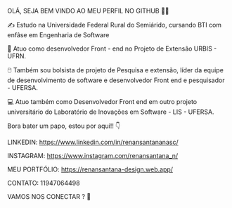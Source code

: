 OLÁ, SEJA BEM VINDO AO MEU PERFIL NO GITHUB 🤙🤙

✍️ Estudo na Universidade Federal Rural do Semiárido, cursando BTI com enfâse em Engenharia de Software

📲 Atuo como desenvolvedor Front - end no Projeto de Extensão URBIS - UFRN. 

🖱️ Também sou bolsista de projeto de Pesquisa e extensão, líder da equipe de desenvolvimento de software
  e desenvolvedor Front end e pesquisador - UFERSA.

💻 Atuo também como Desenvolvedor Front end em outro projeto universitário do Laboratório de Inovações em Software - LIS - UFERSA.

Bora bater um papo, estou por aqui!! 👇

LINKEDIN: https://www.linkedin.com/in/renansantananasc/

INSTAGRAM: https://www.instagram.com/renansantana_n/

MEU PORTFÓLIO: https://renansantana-design.web.app/

CONTATO: 11947064498

VAMOS NOS CONECTAR  ? 👋 
